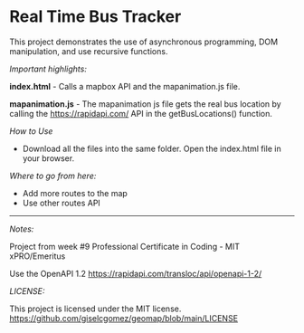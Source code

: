 # Real Time Bus Tracker

This project demonstrates the use of asynchronous programming, DOM manipulation, and use recursive functions. 

*Important highlights:*

**index.html** - Calls a mapbox API and the mapanimation.js file.

**mapanimation.js** - The mapanimation js file gets the real bus location by calling the https://rapidapi.com/ API in the getBusLocations() function.

*How to Use*

- Download all the files into the same folder. Open the index.html file in your browser.

*Where to go from here:*

- Add more routes to the map
- Use other routes API


---

*Notes:*

Project from week #9 Professional Certificate in Coding - MIT xPRO/Emeritus

Use the OpenAPI 1.2 https://rapidapi.com/transloc/api/openapi-1-2/

*LICENSE:*

This project is licensed under the MIT license.
https://github.com/giselcgomez/geomap/blob/main/LICENSE
